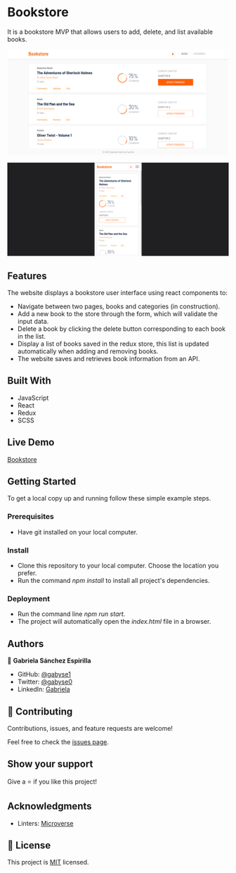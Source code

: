 # Bookstore
It is a bookstore MVP that allows users to add, delete, and list available books.

![screenshot desktop](./bs-screenshot-desktop.png)

![screenshot mobile](./bs-screenshot-mobile.png)


## Features

The website displays a bookstore user interface using react components to:

- Navigate between two pages, books and categories (in construction).
- Add a new book to the store through the form, which will validate the input data.
- Delete a book by clicking the delete button corresponding to each book in the list.
- Display a list of books saved in the redux store, this list is updated automatically when adding and removing books.
- The website saves and retrieves book information from an API.


## Built With

- JavaScript
- React
- Redux
- SCSS


## Live Demo

[Bookstore](https://gabyse1.github.io/bookstore/)


## Getting Started


To get a local copy up and running follow these simple example steps.

### Prerequisites

- Have git installed on your local computer.

### Install

- Clone this repository to your local computer. Choose the location you prefer.
- Run the command *npm install* to install all project's dependencies.

### Deployment

- Run the command line *npm run start*.
- The project will automatically open the *index.html* file in a browser.


## Authors

👤 **Gabriela Sánchez Espirilla**

- GitHub: [@gabyse1](https://github.com/gabyse1)
- Twitter: [@gabyse0](https://twitter.com/gabyse0)
- LinkedIn: [Gabriela](https://www.linkedin.com/in/gabriela-s%C3%A1nchez-espirilla-83011b225/)


## 🤝 Contributing

Contributions, issues, and feature requests are welcome!

Feel free to check the [issues page](../../issues/).

## Show your support

Give a ⭐️ if you like this project!

## Acknowledgments

- Linters: [Microverse](https://github.com/microverseinc/linters-config)

## 📝 License

This project is [MIT](./LICENCE) licensed.
